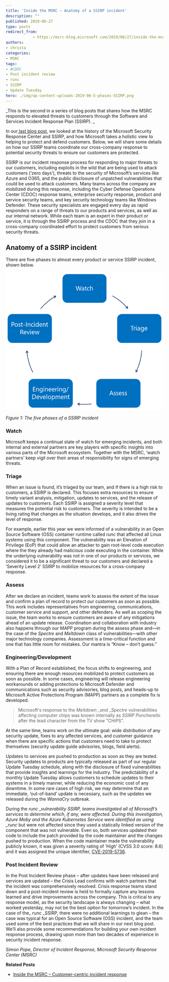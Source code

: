 ```yaml
---
title: 'Inside the MSRC – Anatomy of a SSIRP incident'
description: ""
published: 2019-06-27
type: posts
redirect_from:
            - https://msrc-blog.microsoft.com/2019/06/27/inside-the-msrc-anatomy-of-a-ssirp-incident/
authors:
- christa
categories:
- MSRC
tags:
- #CDOC
- Post incident review
- runc
- SSIRP
- Update Tuesday
hero: ./img/wp-content-uploads-2019-06-5-phases-SSIRP.png
---
```

<!-- wp:paragraph -->

_This is the second in a series of blog posts that shares how the MSRC responds to elevated threats to customers through the Software and Services Incident Response Plan (SSIRP). _

<!-- /wp:paragraph -->

<!-- wp:paragraph -->

In our[ last blog post](https://msrc-blog.microsoft.com/2019/06/25/inside-the-msrc-customer-centric-incident-response/), we looked at the history of the Microsoft Security Response Center and SSIRP, and how Microsoft takes a holistic view to helping to protect and defend customers. Below, we will share some details on how our SSIRP teams coordinate our cross-company response to potential security threats to ensure our customers are protected.

<!-- /wp:paragraph -->

<!-- wp:paragraph -->

SSIRP is our incident response process for responding to major threats to our customers, including exploits in the wild that are being used to attack customers (‘zero days’), threats to the security of Microsoft’s services like Azure and O365, and the public disclosure of unpatched vulnerabilities that could be used to attack customers. Many teams across the company are mobilized during this response, including the Cyber Defense Operations Center (CDOC) response teams, enterprise security response, product and service security teams, and key security technology teams like Windows Defender. These security specialists are engaged every day as rapid responders on a range of threats to our products and services, as well as our internal network. While each team is an expert in their product or service, it is through the SSIRP process and the CDOC that they join in a cross-company coordinated effort to protect customers from serious security threats.

<!-- /wp:paragraph -->

<!-- wp:heading -->

## Anatomy of a SSIRP incident

<!-- /wp:heading -->

<!-- wp:paragraph -->

There are five phases to almost every product or service SSIRP incident, shown below.

<!-- /wp:paragraph -->

<!-- wp:image {"id":7274,"align":"center","width":499,"height":433} -->

![5 stages of a SSIRP](./img/wp-content-uploads-2019-06-5-phases-SSIRP.png)

_Figure 1: The five phases of a SSIRP incident_

<!-- /wp:image -->

<!-- wp:paragraph -->

[](https://msdnshared.blob.core.windows.net/media/2019/06/figure-1-five-phases-002.png)

<!-- /wp:paragraph -->

<!-- wp:heading {"level":3} -->

### Watch

<!-- /wp:heading -->

<!-- wp:paragraph -->

Microsoft keeps a continual state of watch for emerging incidents, and both internal and external partners are key players with specific insights into various parts of the Microsoft ecosystem. Together with the MSRC, ‘watch partners’ keep vigil over their areas of responsibility for signs of emerging threats.

<!-- /wp:paragraph -->

<!-- wp:heading {"level":3} -->

### Triage

<!-- /wp:heading -->

<!-- wp:paragraph -->

When an issue is found, it’s triaged by our team, and if there is a high risk to customers, a SSIRP is declared. This focuses extra resources to ensure timely variant analysis, mitigation, updates to services, and the release of updates to customers. Each SSIRP is assigned a severity level that measures the potential risk to customers. The severity is intended to be a living rating that changes as the situation develops, and it also drives the level of response.

<!-- /wp:paragraph -->

<!-- wp:paragraph -->

For example, earlier this year we were informed of a vulnerability in an Open Source Software (OSS) container runtime called _runc_ that affected all Linux systems using this component. The vulnerability was an Elevation of Privilege (EoP) that could allow an attacker to gain root-level code execution where the they already had malicious code executing in the container. While the underlying vulnerability was not in one of our products or services, we considered it to be a significant threat to our customers and declared a ‘Severity Level 2’ SSIRP to mobilize resources for a cross-company response.

<!-- /wp:paragraph -->

<!-- wp:heading {"level":3} -->

### Assess

<!-- /wp:heading -->

<!-- wp:paragraph -->

After we declare an incident, teams work to assess the extent of the issue and confirm a plan of record to protect our customers as soon as possible. This work includes representatives from engineering, communications, customer service and support, and other defenders. As well as scoping the issue, the team works to ensure customers are aware of any mitigations ahead of an update release. Coordination and collaboration with industry also happens through our MAPP program during the assess phase and—in the case of the _Spectre_ and _Meltdown_ class of vulnerabilities—with other major technology companies. Assessment is a time-critical function and one that has little room for mistakes. Our mantra is “Know – don’t guess.”

<!-- /wp:paragraph -->

<!-- wp:heading {"level":3} -->

### Engineering/Development

<!-- /wp:heading -->

<!-- wp:paragraph -->

With a Plan of Record established, the focus shifts to engineering, and ensuring there are enough resources mobilized to protect customers as soon as possible. In some cases, engineering will release engineering workarounds or adding protections to Microsoft Defender and communications such as security advisories, blog posts, and heads-up to Microsoft Active Protections Program (MAPP) partners as a complete fix is developed.

<!-- /wp:paragraph -->

<!-- wp:quote -->

> Microsoft's response to the _Meltdown \_and \_Spectre_ vulnerabilities affecting computer chips was known internally as _SSIRP Poncherello_ after the lead character from the TV show "CHiPS".

<!-- /wp:quote -->

<!-- wp:paragraph -->

At the same time, teams work on the ultimate goal: wide distribution of any security update, fixes to any affected services, and customer guidance when there are specific actions that customers need to take to protect themselves (security update guide advisories, blogs, field alerts).

<!-- /wp:paragraph -->

<!-- wp:paragraph -->

Updates to services are pushed to production as soon as they are tested. Security updates to products are typically released as part of our regular Update Tuesday schedule, along with the disclosure of fixed vulnerabilities that provide insights and learnings for the industry. The predictability of a monthly Update Tuesday allows customers to schedule updates to their systems in a timely manner, while reducing the economic cost of any downtime. In some rare cases of high risk, we may determine that an immediate, ‘out-of-band’ update is necessary, such as the updates we released during the _WannaCry_ outbreak.

<!-- /wp:paragraph -->

<!-- wp:paragraph -->

During the _runc \_vulnerability SSIRP, teams investigated all of Microsoft’s services to determine which, if any, were affected. During this investigation, Azure Moby and the Azure Kubernetes Service were identified as using \_runc_ but were not affected since they used a statically linked version of the component that was not vulnerable. Even so, both services updated their code to include the patch provided by the code maintainer and the changes pushed to production. When the code maintainer made the vulnerability publicly known, it was given a severity rating of ‘High’ (CVSS 3.0 score: 8.6) and it was assigned the unique identifier, [CVE-2019-5736](https://nvd.nist.gov/vuln/detail/CVE-2019-5736).

<!-- /wp:paragraph -->

<!-- wp:heading {"level":3} -->

### Post Incident Review

<!-- /wp:heading -->

<!-- wp:paragraph -->

In the Post Incident Review phase – after updates have been released and services are updated – the Crisis Lead confirms with watch partners that the incident was comprehensively resolved. Crisis response teams stand down and a post-incident review is held to formally capture any lessons learned and drive improvements across the company. This is critical to any response model, as the security landscape is always changing – what worked yesterday, may not be the best option for tomorrow’s incident. In the case of the\_ runc \_SSIRP, there were no additional learnings to glean – the case was typical for an Open Source Software (OSS) incident, and the team used some of the best practices that we will share in our next blog post. We’ll also provide some recommendations for building your own incident response process, drawing upon more than two decades of experience in security incident response.

<!-- /wp:paragraph -->

<!-- wp:paragraph -->

_Simon Pope, Director of Incident Response, Microsoft Security Response Center (MSRC)_

<!-- /wp:paragraph -->

<!-- wp:paragraph -->

**Related Posts**

<!-- /wp:paragraph -->

<!-- wp:list -->

- [Inside the MSRC – Customer-centric incident response](https://msrc-blog.microsoft.com/2019/06/25/inside-the-msrc-customer-centric-incident-response/)

<!-- /wp:list -->
